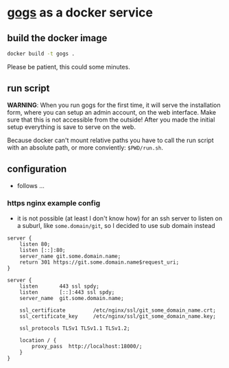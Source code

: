 # [gogs](http://gogs.io) as a docker service

## build the docker image

```sh
docker build -t gogs .
```

Please be patient, this could some minutes.

## run script

**WARNING**: When you run gogs for the first time, it will serve the installation form, where you can setup an admin account, on the web interface. Make sure that this is not accessible from the outside! After you made the initial setup everything is save to serve on the web.

Because docker can't mount relative paths you have to call the run script with an absolute path, or more conviently: `$PWD/run.sh`.

## configuration

- follows ...

### https nginx example config

- it is not possible (at least I don't know how) for an ssh server to listen on a suburl, like `some.domain/git`, so I decided to use sub domain instead

```nginx
server {
    listen 80;
    listen [::]:80;
    server_name git.some.domain.name;
    return 301 https://git.some.domain.name$request_uri;
}

server {
    listen       443 ssl spdy;
    listen       [::]:443 ssl spdy;
    server_name  git.some.domain.name;

    ssl_certificate         /etc/nginx/ssl/git_some_domain_name.crt;
    ssl_certificate_key     /etc/nginx/ssl/git_some_domain_name.key;

    ssl_protocols TLSv1 TLSv1.1 TLSv1.2;

    location / {
        proxy_pass  http://localhost:18000/;
    }
}
```
